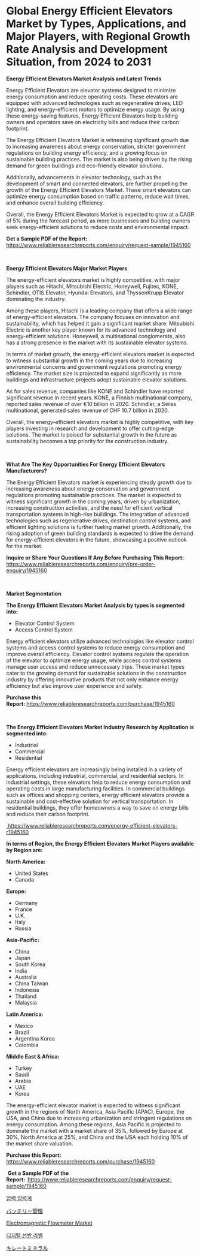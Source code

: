 <p><h1>Global Energy Efficient Elevators Market by Types, Applications, and Major Players, with Regional Growth Rate Analysis and Development Situation, from 2024 to 2031</h1></p><p><strong>Energy Efficient Elevators Market Analysis and Latest Trends</strong></p>
<p><p>Energy Efficient Elevators are elevator systems designed to minimize energy consumption and reduce operating costs. These elevators are equipped with advanced technologies such as regenerative drives, LED lighting, and energy-efficient motors to optimize energy usage. By using these energy-saving features, Energy Efficient Elevators help building owners and operators save on electricity bills and reduce their carbon footprint.</p><p>The Energy Efficient Elevators Market is witnessing significant growth due to increasing awareness about energy conservation, stricter government regulations on building energy efficiency, and a growing focus on sustainable building practices. The market is also being driven by the rising demand for green buildings and eco-friendly elevator solutions. </p><p>Additionally, advancements in elevator technology, such as the development of smart and connected elevators, are further propelling the growth of the Energy Efficient Elevators Market. These smart elevators can optimize energy consumption based on traffic patterns, reduce wait times, and enhance overall building efficiency.</p><p>Overall, the Energy Efficient Elevators Market is expected to grow at a CAGR of 5% during the forecast period, as more businesses and building owners seek energy-efficient solutions to reduce costs and environmental impact.</p></p>
<p><strong>Get a Sample PDF of the Report:&nbsp;</strong> <a href="https://www.reliableresearchreports.com/enquiry/request-sample/1945160">https://www.reliableresearchreports.com/enquiry/request-sample/1945160</a></p>
<p>&nbsp;</p>
<p><strong>Energy Efficient Elevators Major Market Players</strong></p>
<p><p>The energy-efficient elevators market is highly competitive, with major players such as Hitachi, Mitsubishi Electric, Honeywell, Fujitec, KONE, Schindler, OTIS Elevator, Hyundai Elevators, and ThyssenKrupp Elevator dominating the industry.</p><p>Among these players, Hitachi is a leading company that offers a wide range of energy-efficient elevators. The company focuses on innovation and sustainability, which has helped it gain a significant market share. Mitsubishi Electric is another key player known for its advanced technology and energy-efficient solutions. Honeywell, a multinational conglomerate, also has a strong presence in the market with its sustainable elevator systems.</p><p>In terms of market growth, the energy-efficient elevators market is expected to witness substantial growth in the coming years due to increasing environmental concerns and government regulations promoting energy efficiency. The market size is projected to expand significantly as more buildings and infrastructure projects adopt sustainable elevator solutions.</p><p>As for sales revenue, companies like KONE and Schindler have reported significant revenue in recent years. KONE, a Finnish multinational company, reported sales revenue of over €10 billion in 2020. Schindler, a Swiss multinational, generated sales revenue of CHF 10.7 billion in 2020.</p><p>Overall, the energy-efficient elevators market is highly competitive, with key players investing in research and development to offer cutting-edge solutions. The market is poised for substantial growth in the future as sustainability becomes a top priority for the construction industry.</p></p>
<p>&nbsp;</p>
<p><strong>What Are The Key Opportunities For Energy Efficient Elevators Manufacturers?</strong></p>
<p><p>The Energy Efficient Elevators market is experiencing steady growth due to increasing awareness about energy conservation and government regulations promoting sustainable practices. The market is expected to witness significant growth in the coming years, driven by urbanization, increasing construction activities, and the need for efficient vertical transportation systems in high-rise buildings. The integration of advanced technologies such as regenerative drives, destination control systems, and efficient lighting solutions is further fueling market growth. Additionally, the rising adoption of green building standards is expected to drive the demand for energy-efficient elevators in the future, showcasing a positive outlook for the market.</p></p>
<p><strong>Inquire or Share Your Questions If Any Before Purchasing This Report:</strong> <a href="https://www.reliableresearchreports.com/enquiry/pre-order-enquiry/1945160">https://www.reliableresearchreports.com/enquiry/pre-order-enquiry/1945160</a></p>
<p>&nbsp;</p>
<p><strong>Market Segmentation</strong></p>
<p><strong>The Energy Efficient Elevators Market Analysis by types is segmented into:</strong></p>
<p><ul><li>Elevator Control System</li><li>Access Control System</li></ul></p>
<p><p>Energy efficient elevators utilize advanced technologies like elevator control systems and access control systems to reduce energy consumption and improve overall efficiency. Elevator control systems regulate the operation of the elevator to optimize energy usage, while access control systems manage user access and reduce unnecessary trips. These market types cater to the growing demand for sustainable solutions in the construction industry by offering innovative products that not only enhance energy efficiency but also improve user experience and safety.</p></p>
<p><strong>Purchase this Report:&nbsp;</strong><a href="https://www.reliableresearchreports.com/purchase/1945160">https://www.reliableresearchreports.com/purchase/1945160</a></p>
<p>&nbsp;</p>
<p><strong>The Energy Efficient Elevators Market Industry Research by Application is segmented into:</strong></p>
<p><ul><li>Industrial</li><li>Commercial</li><li>Residential</li></ul></p>
<p><p>Energy efficient elevators are increasingly being installed in a variety of applications, including industrial, commercial, and residential sectors. In industrial settings, these elevators help to reduce energy consumption and operating costs in large manufacturing facilities. In commercial buildings such as offices and shopping centers, energy efficient elevators provide a sustainable and cost-effective solution for vertical transportation. In residential buildings, they offer homeowners a way to save on energy bills and reduce their carbon footprint.</p></p>
<p><a href="https://www.reliableresearchreports.com/energy-efficient-elevators-r1945160">&nbsp;https://www.reliableresearchreports.com/energy-efficient-elevators-r1945160</a></p>
<p><strong>In terms of Region, the Energy Efficient Elevators Market Players available by Region are:</strong></p>
<p>
    <p> <strong> North America: </strong>
        <ul>
            <li>United States</li>
            <li>Canada</li>
        </ul>
        </p> 
    <p> <strong> Europe: </strong>
        <ul>
            <li>Germany</li>
            <li>France</li>
            <li>U.K.</li>
            <li>Italy</li>
            <li>Russia</li>
        </ul>
        </p> 
    <p> <strong> Asia-Pacific: </strong>
        <ul>
            <li>China</li>
            <li>Japan</li>
            <li>South Korea</li>
            <li>India</li>
            <li>Australia</li>
            <li>China Taiwan</li>
            <li>Indonesia</li>
            <li>Thailand</li>
            <li>Malaysia</li>
        </ul>
        </p> 
    <p> <strong> Latin America: </strong>
        <ul>
            <li>Mexico</li>
            <li>Brazil</li>
            <li>Argentina Korea</li>
            <li>Colombia</li>
        </ul>
        </p> 
    <p> <strong> Middle East & Africa: </strong>
        <ul>
            <li>Turkey</li>
            <li>Saudi</li>
            <li>Arabia</li>
            <li>UAE</li>
            <li>Korea</li>
        </ul>
    </p>
    </p>
<p><p>The energy-efficient elevator market is expected to witness significant growth in the regions of North America, Asia Pacific (APAC), Europe, the USA, and China due to increasing urbanization and stringent regulations on energy consumption. Among these regions, Asia Pacific is projected to dominate the market with a market share of 35%, followed by Europe at 30%, North America at 25%, and China and the USA each holding 10% of the market share valuation.</p></p>
<p><strong>Purchase this Report: </strong><a href="https://www.reliableresearchreports.com/purchase/1945160">https://www.reliableresearchreports.com/purchase/1945160</a></p>
<p>&nbsp;<strong>Get a Sample PDF of the Report:&nbsp;&nbsp;</strong><a href="https://www.reliableresearchreports.com/enquiry/request-sample/1945160">https://www.reliableresearchreports.com/enquiry/request-sample/1945160</a></p>
<p><strong></strong></p>
<p><p><a href="https://medium.com/@deborahward03/%EC%95%95%EB%A0%A5-%EB%A7%8C%EB%85%B8%EB%AF%B8%ED%84%B0-%EC%8B%9C%EC%9E%A5%EC%9D%80-%EC%8B%9C%EC%9E%A5-%EC%A0%90%EC%9C%A0%EC%9C%A8-%ED%81%AC%EA%B8%B0-%EB%B0%8F-2031%EB%85%84%EA%B9%8C%EC%A7%80-%EC%98%88%EC%83%81%EB%90%98%EB%8A%94-%EC%98%88%EC%B8%A1%EC%97%90-%EC%A4%91%EC%A0%90%EC%9D%84-%EB%91%90%EA%B3%A0-%EC%9E%88%EC%8A%B5%EB%8B%88%EB%8B%A4-e459774c429f">압력 압력계</a></p><p><a href="https://medium.com/@jordanilliamson678678/%E3%83%90%E3%83%83%E3%83%86%E3%83%AA%E3%83%BC%E7%AE%A1%E7%90%86%E5%B8%82%E5%A0%B4%E3%81%AE%E8%A6%8F%E6%A8%A1%E3%81%A8%E5%B8%82%E5%A0%B4%E5%8B%95%E5%90%91-%E5%AE%8C%E5%85%A8%E3%81%AA%E6%A5%AD%E7%95%8C%E6%A6%82%E8%A6%81-2024%E5%B9%B4%E3%81%8B%E3%82%892031%E5%B9%B4-c9dd7ea1cdd2">バッテリー管理</a></p><p><a href="https://github.com/yoshih12/Market-Research-Report-List-2/blob/main/electromagnetic-flowmeter-market.md">Electromagnetic Flowmeter Market</a></p><p><a href="https://medium.com/@kellyclarkson42/%EB%94%94%EC%A7%80%ED%84%B8-%EC%84%A0%EB%B0%98-%EB%9D%BC%EB%B2%A8-%EC%8B%9C%EC%9E%A5-%EA%B7%9C%EB%AA%A8-%EB%B0%8F-%EC%8B%9C%EC%9E%A5-%EB%8F%99%ED%96%A5-%EC%99%84%EB%B2%BD%ED%95%9C-%EC%82%B0%EC%97%85-%EA%B0%9C%EC%9A%94-2024%EB%85%84%EB%B6%80%ED%84%B0-2031%EB%85%84%EA%B9%8C%EC%A7%80-4c639e1d4f65">디지털 선반 라벨</a></p><p><a href="https://github.com/hilmi-2a/Market-Research-Report-List-1/blob/main/880285327707.md">キレートミネラル</a></p></p>